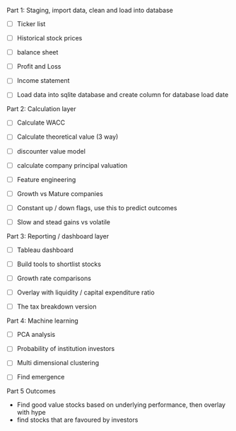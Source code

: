 
Part 1: 
Staging, import data, clean and load into database

- [ ] Ticker list
- [ ] Historical stock prices
- [ ] balance sheet
- [ ] Profit and Loss
- [ ] Income statement
- [ ] Load data into sqlite database and create column for database load date


Part 2:
Calculation layer
- [ ] Calculate WACC
- [ ] Calculate theoretical value (3 way)
- [ ] discounter value model
- [ ] calculate company principal valuation
- [ ] Feature engineering
- [ ] Growth vs Mature companies
- [ ] Constant up / down flags, use this to predict outcomes
- [ ] Slow and stead gains vs volatile 




Part 3:
Reporting / dashboard layer
- [ ] Tableau dashboard
- [ ] Build tools to shortlist stocks
- [ ] Growth rate comparisons
- [ ] Overlay with liquidity / capital expenditure ratio
- [ ] The tax breakdown version


Part 4:
Machine learning
- [ ] PCA analysis
- [ ] Probability of institution investors
- [ ] Multi dimensional clustering
- [ ] Find emergence 


Part 5
Outcomes
* Find good value stocks based on underlying performance, then overlay with hype
* find stocks that are favoured by investors

